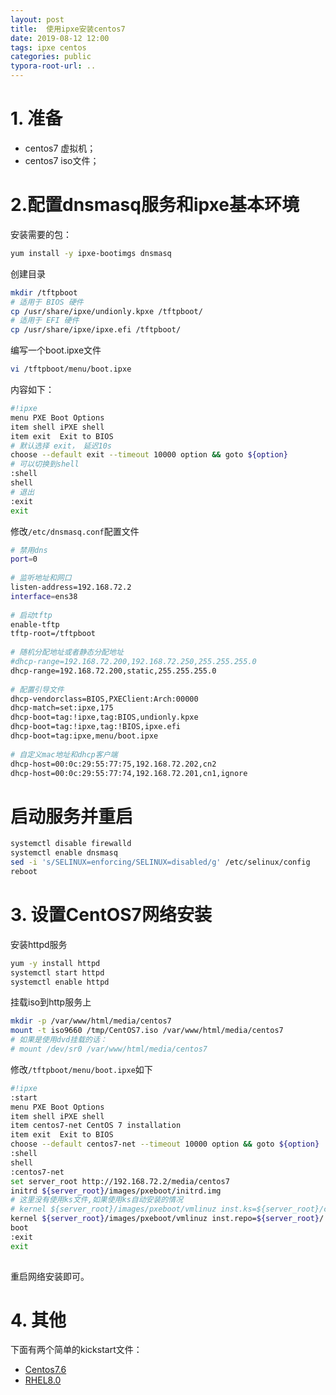 ```yaml
---
layout: post
title:  使用ipxe安装centos7
date: 2019-08-12 12:00
tags: ipxe centos
categories: public
typora-root-url: ..
---
```


# 1. 准备
 
- centos7 虚拟机；
- centos7 iso文件；

# 2.配置dnsmasq服务和ipxe基本环境
 
安装需要的包：
 
```bash
yum install -y ipxe-bootimgs dnsmasq
```
 
创建目录
 
```bash
mkdir /tftpboot
# 适用于 BIOS 硬件
cp /usr/share/ipxe/undionly.kpxe /tftpboot/
# 适用于 EFI 硬件
cp /usr/share/ipxe/ipxe.efi /tftpboot/
``` 
编写一个boot.ipxe文件
 
```bash
vi /tftpboot/menu/boot.ipxe
```

内容如下：
 
```bash
#!ipxe
menu PXE Boot Options
item shell iPXE shell
item exit  Exit to BIOS
# 默认选择 exit， 延迟10s
choose --default exit --timeout 10000 option && goto ${option}
# 可以切换到shell
:shell
shell
# 退出
:exit
exit
```
 
修改`/etc/dnsmasq.conf`配置文件
 
```bash
# 禁用dns
port=0
 
# 监听地址和网口
listen-address=192.168.72.2
interface=ens38
 
# 启动tftp
enable-tftp
tftp-root=/tftpboot
 
# 随机分配地址或者静态分配地址
#dhcp-range=192.168.72.200,192.168.72.250,255.255.255.0
dhcp-range=192.168.72.200,static,255.255.255.0
 
# 配置引导文件
dhcp-vendorclass=BIOS,PXEClient:Arch:00000
dhcp-match=set:ipxe,175
dhcp-boot=tag:!ipxe,tag:BIOS,undionly.kpxe
dhcp-boot=tag:!ipxe,tag:!BIOS,ipxe.efi
dhcp-boot=tag:ipxe,menu/boot.ipxe
 
# 自定义mac地址和dhcp客户端
dhcp-host=00:0c:29:55:77:75,192.168.72.202,cn2
dhcp-host=00:0c:29:55:77:74,192.168.72.201,cn1,ignore
```
 
# 启动服务并重启

```bash
systemctl disable firewalld
systemctl enable dnsmasq
sed -i 's/SELINUX=enforcing/SELINUX=disabled/g' /etc/selinux/config
reboot
```
 
# 3. 设置CentOS7网络安装
 
 
安装httpd服务
 
```bash
yum -y install httpd
systemctl start httpd
systemctl enable httpd
```
 
挂载iso到http服务上
 
```bash
mkdir -p /var/www/html/media/centos7
mount -t iso9660 /tmp/CentOS7.iso /var/www/html/media/centos7
# 如果是使用dvd挂载的话：
# mount /dev/sr0 /var/www/html/media/centos7
```
 
 
修改`/tftpboot/menu/boot.ipxe`如下
 
```bash
#!ipxe
:start
menu PXE Boot Options
item shell iPXE shell
item centos7-net CentOS 7 installation
item exit  Exit to BIOS
choose --default centos7-net --timeout 10000 option && goto ${option}
:shell
shell
:centos7-net
set server_root http://192.168.72.2/media/centos7
initrd ${server_root}/images/pxeboot/initrd.img
# 这里没有使用ks文件,如果使用ks自动安装的情况
# kernel ${server_root}/images/pxeboot/vmlinuz inst.ks=${server_root}/centos7.ks ip=dhcp ipv6.disable initrd=initrd.img
kernel ${server_root}/images/pxeboot/vmlinuz inst.repo=${server_root}/ ip=dhcp ipv6.disable initrd=initrd.img inst.geoloc=0 devfs=nomount
boot
:exit
exit
 
```
 
重启网络安装即可。
 
 
# 4. 其他
 
下面有两个简单的kickstart文件：

- [Centos7.6](/lib/staticfile/centos7.ks)
- [RHEL8.0](/lib/staticfile/rhel8.ks)
 
